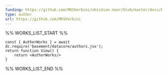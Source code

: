 ```yaml
---
funding: https://github.com/MKSherbini/obsidian-noor/blob/master/docs/BinancePayQR.png
type: author
url: https://github.com/MKSherbini
---
```



%% WORKS_LIST_START %%

```datacorejsx
const { AuthorWorks } = await dc.require('basement/datacore/authors.jsx');
return function View() {
    return <AuthorWorks/>
}
```
%% WORKS_LIST_END %%